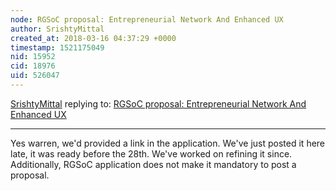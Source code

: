 ```yaml
---
node: RGSoC proposal: Entrepreneurial Network And Enhanced UX
author: SrishtyMittal
created_at: 2018-03-16 04:37:29 +0000
timestamp: 1521175049
nid: 15952
cid: 18976
uid: 526047
---
```




[SrishtyMittal](../profile/SrishtyMittal) replying to: [RGSoC proposal: Entrepreneurial Network And Enhanced UX](../notes/SrishtyMittal/03-14-2018/rgsoc-proposal-entrepreneurial-network-and-enhanced-ux)

----
Yes warren, we'd provided a link in the application. We've just posted it here late, it was ready before the 28th. We've worked on refining it since. Additionally, RGSoC application does not make it mandatory to post a proposal. 